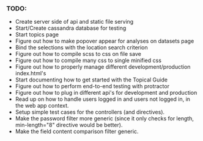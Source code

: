 
### TODO:

- Create server side of api and static file serving
- Start/Create cassandra database for testing
- Start topics page
- Figure out how to make popover appear for analyses on datasets page
- Bind the selections with the location search criterion
- Figure out how to compile scss to css on file save
- Figure out how to compile many css to single minified css
- Figure out how to properly manage different development/production index.html's
- Start documenting how to get started with the Topical Guide
- Figure out how to perform end-to-end testing with protractor
- Figure out how to plug in different api's for development and production
- Read up on how to handle users logged in and users not logged in, in the web app context.
- Setup simple test cases for the controllers (and directives).
- Make the password filter more generic (since it only checks for length, min-length="8" directive would be better).
- Make the field content comparison filter generic.
